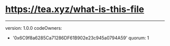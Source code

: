 # https://tea.xyz/what-is-this-file
---
version: 1.0.0
codeOwners:
  - '0x6C9f8a6285Ca71286DF61B902e23c945a0794A59'
quorum: 1
